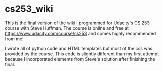 cs253_wiki
==========

This is the final version of the wiki I programmed for Udacity's CS 253 course with Steve Huffman. The course is online and free at https://www.udacity.com/course/cs253 and comes highly recommended from me!

I wrote all of python code and HTML templates but most of the css was provided by the course. This code is slightly different than my first attempt because I incorporated elements from Steve's solution after finishing the final.
